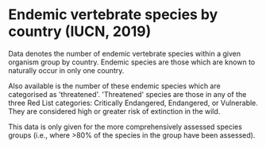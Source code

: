 # Endemic vertebrate species by country (IUCN, 2019)

Data denotes the number of endemic vertebrate species within a given organism group by country. Endemic species are those which are known to naturally occur in only one country. 

Also available is the number of these endemic species which are categorised as 'threatened'.  'Threatened' species are those in any of the three Red List categories: Critically Endangered, Endangered, or Vulnerable. They are considered high or greater risk of extinction in the wild.

This data is only given for the more comprehensively assessed species groups (i.e., where >80% of the species in the group have been assessed).
